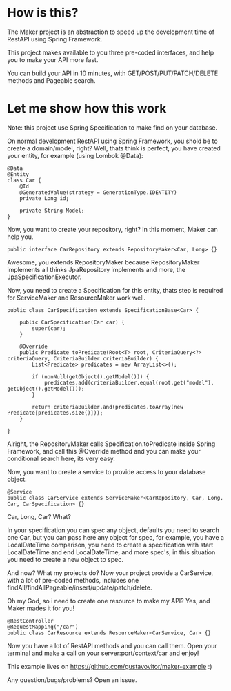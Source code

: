 # How is this?
The Maker project is an abstraction to speed up the development time of RestAPI using Spring Framework.

This project makes available to you three pre-coded interfaces, and help you to make your API more fast.

You can build your API in 10 minutes, with GET/POST/PUT/PATCH/DELETE methods and Pageable search.

# Let me show how this work

Note: this project use Spring Specification to make find on your database.

On normal development RestAPI using Spring Framework, you shold be to create a domain/model, right? Well, thats 
think is perfect, you have created your entity, for example (using Lombok @Data):

    @Data
    @Entity
    class Car {
        @Id
        @GeneratedValue(strategy = GenerationType.IDENTITY)
        private Long id;
        
        private String Model; 
    }

Now, you want to create your repository, right? In this moment, Maker can help you.

    public interface CarRepository extends RepositoryMaker<Car, Long> {}
    
Awesome, you extends RepositoryMaker because RepositoryMaker implements all thinks JpaRepository implements and more, the JpaSpecificationExecutor.

Now, you need to create a Specification for this entity, thats step is required for ServiceMaker and ResourceMaker work well.

    public class CarSpecification extends SpecificationBase<Car> {
    
        public CarSpecification(Car car) {
            super(car);
        }
            
        @Override
        public Predicate toPredicate(Root<T> root, CriteriaQuery<?> criteriaQuery, CriteriaBuilder criteriaBuilder) { 
            List<Predicate> predicates = new ArrayList<>();
            
            if (nonNull(getObject().getModel())) {
                predicates.add(criteriaBuilder.equal(root.get("model"), getObject().getModel()));
            }
            
            return criteriaBuilder.and(predicates.toArray(new Predicate[predicates.size()]));
        }
        
    }

Alright, the RepositoryMaker calls Specification.toPredicate inside Spring Framework, and call this @Override method and you can make your conditional search here, its very easy.

Now, you want to create a service to provide access to your database object.
    
    @Service
    public class CarService extends ServiceMaker<CarRepository, Car, Long, Car, CarSpecification> {}
    
Car, Long, Car? What?

In your specification you can spec any object, defaults you need to search one Car, but you can pass here any object for spec, for example, you have a LocalDateTime comparison, you need to create a specification with
start LocalDateTime and end LocalDateTime, and more spec's, in this situation you need to create a new object to spec.

And now? What my projects do? Now your project provide a CarService, with a lot of pre-coded methods, includes one findAll/findAllPageable/insert/update/patch/delete.

Oh my God, so i need to create one resource to make my API? Yes, and Maker mades it for you!

    @RestController
    @RequestMapping("/car")
    public class CarResource extends ResourceMaker<CarService, Car> {}
    
Now you have a lot of RestAPI methods and you can call them. Open your terminal and make a call on your server:port/context/car and enjoy!

This example lives on https://github.com/gustavovitor/maker-example :)

Any question/bugs/problems? Open an issue.

